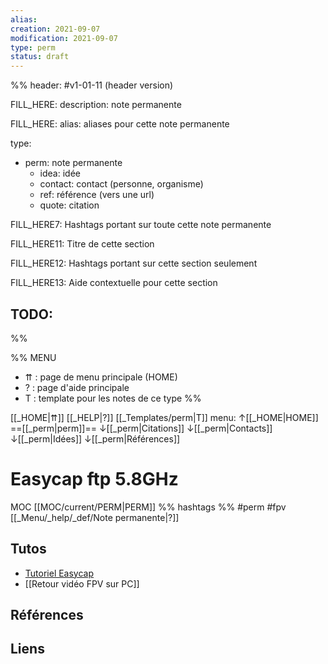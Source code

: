 ```yaml
---
alias:
creation: 2021-09-07
modification: 2021-09-07
type: perm
status: draft
---
```


%%
header: #v1-01-11 (header version)

FILL_HERE:
description: note permanente

FILL_HERE:
alias: aliases pour cette note permanente

type:
- perm: note permanente
  - idea: idée
  - contact: contact (personne, organisme)
  - ref: référence (vers une url)
  - quote: citation

FILL_HERE7:
Hashtags portant sur toute cette note permanente

FILL_HERE11:
Titre de cette section

FILL_HERE12:
Hashtags portant sur cette section seulement

FILL_HERE13:
Aide contextuelle pour cette section

TODO:
- 
%%

%% MENU
- ⇈ : page de menu principale (HOME)
- ? : page d'aide principale
- T : template pour les notes de ce type
%%

[[_HOME|⇈]] [[_HELP|?]] [[_Templates/perm|T]] menu: ↑[[_HOME|HOME]] ==[[_perm|perm]]== ↓[[_perm|Citations]] ↓[[_perm|Contacts]] ↓[[_perm|Idées]] ↓[[_perm|Références]]

# Easycap ftp 5.8GHz
MOC [[MOC/current/PERM|PERM]] %% hashtags %% #perm #fpv [[_Menu/_help/_def/Note permanente|?]]

## Tutos
- [Tutoriel Easycap](https://www.youtube.com/watch?v=UmiJwlR4AI8&t=28s)
- [[Retour vidéo FPV sur PC]]
## Références
## Liens
